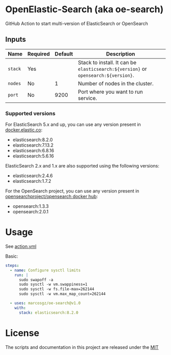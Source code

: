 # OpenElastic-Search (aka oe-search)

GitHub Action to start multi-version of ElasticSearch or OpenSearch

## Inputs

| Name                     | Required | Default  | Description                                                                         |
|--------------------------|----------|----------|-------------------------------------------------------------------------------------|
| `stack`                  | Yes      |          | Stack to install. It can be `elasticsearch:${version}` or `opensearch:${version}`.  |
| `nodes`                  | No       | 1        | Number of nodes in the cluster.                                                     |
| `port`                   | No       | 9200     | Port where you want to run service.                                                 |

### Supported versions

For ElasticSearch 5.x and up, you can use any version present in [docker.elastic.co](https://www.docker.elastic.co/):
* elasticsearch:8.2.0
* elasticsearch:7.13.2
* elasticsearch:6.8.16
* elasticsearch:5.6.16

ElasticSearch 2.x and 1.x are also supported using the following versions:
* elasticsearch:2.4.6
* elasticsearch:1.7.2

For the OpenSearch project, you can use any version present in [opensearchproject/opensearch docker hub](https://hub.docker.com/r/opensearchproject/opensearch):
* opensearch:1.3.3
* opensearch:2.0.1

# Usage

See [action.yml](action.yml)

Basic:

```yaml
steps:
  - name: Configure sysctl limits
    run: |
      sudo swapoff -a
      sudo sysctl -w vm.swappiness=1
      sudo sysctl -w fs.file-max=262144
      sudo sysctl -w vm.max_map_count=262144

  - uses: marcosgz/oe-search@v1.0
    with:
      stack: elasticsearch:8.2.0
```

# License

The scripts and documentation in this project are released under the [MIT](LICENSE)

